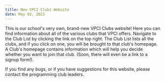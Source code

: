 ```yaml
---
title: New VPCI Clubs Website
date: May 02, 2021
---
```

This is our school's very own, brand-new VPCI Clubs website! Here you can find information about all of the various clubs that VPCI offers. Navigate to the Club List by clicking the link on the top right. The Club List lists all the clubs, and if you click on one, you will be brought to that club's homepage. A Club's homepage contains information which will help you decide whether you want to join that club. (Soon, there will even be a link to a signup form!).

If you find any bugs, or if you have suggestions for this website, please contact the programming club leaders.
